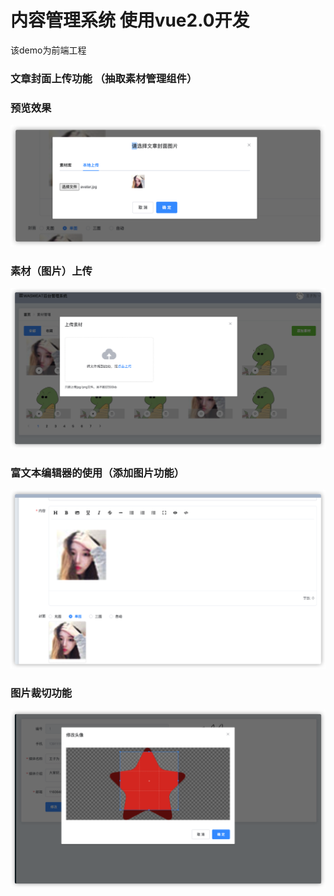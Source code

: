 













# 内容管理系统 使用vue2.0开发

该demo为前端工程

### 文章封面上传功能 （抽取素材管理组件）

 ### 预览效果

![image-20210807153913689](./src/assets/image-20210807153913689.png)

### 素材（图片）上传

![image-20210807153627566](./src/assets/image-20210807153627566.png)

### 富文本编辑器的使用（添加图片功能）

![image-20210807153811951](./src/assets/image-20210807153811951.png)

### 图片裁切功能

![image-20210807154025292](./src/assets/image-20210807154025292.png)